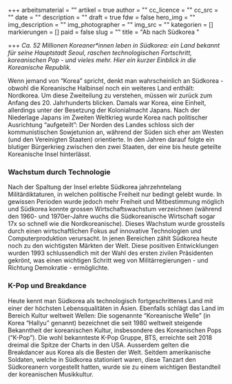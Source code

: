 +++
arbeitsmaterial = ""
artikel = true
author = ""
cc_licence = ""
cc_src = ""
date = ""
description = ""
draft = true
fdw = false
hero_img = ""
img_description = ""
img_photographer = ""
img_src = ""
kategorien = []
markierungen = []
paid = false
slug = ""
title = "Ab nach Südkorea "

+++
_Ca. 52 Millionen Koreaner*innen leben in Südkorea: ein Land bekannt für seine Hauptstadt Seoul, raschen technologischen Fortschritt, koreanischen Pop - und vieles mehr. Hier ein kurzer Einblick in die Koreanische Republik._

Wenn jemand von “Korea” spricht, denkt man wahrscheinlich an Südkorea - obwohl die Koreanische Halbinsel noch ein weiteres Land enthält: Nordkorea. Um diese Zweiteilung zu verstehen, müssen wir zurück zum Anfang des 20. Jahrhunderts blicken. Damals war Korea, eine Einheit, allerdings unter der Besetzung der Kolonialmacht Japans. Nach der Niederlage Japans im Zweiten Weltkrieg wurde Korea nach politischer Ausrichtung “aufgeteilt”: Der Norden des Landes schloss sich der kommunistischen Sowjetunion an, während der Süden sich eher am Westen (und den Vereinigten Staaten) orientierte. In den Jahren darauf folgte ein blutiger Bürgerkrieg zwischen den zwei Staaten, der eine bis heute geteilte Koreanische Insel hinterlässt.

### Wachstum durch Technologie

Nach der Spaltung der Insel erlebte Südkorea jahrzehntelang Militärdiktaturen, in welchen politische Freiheit nur bedingt gelebt wurde. In gewissen Perioden wurde jedoch mehr Freiheit und Mitbestimmung möglich und Südkorea konnte grossen Wirtschaftswachstum verzeichnen (während den 1960- und 1970er-Jahre wuchs die Südkoreanische Wirtschaft sogar 17x so schnell wie die Nordkoreanische). Dieses Wachstum wurde grossteils durch einen wirtschaftlichen Fokus auf innovative Technologien und Computerproduktion verursacht. In jenen Bereichen zählt Südkorea heute noch zu den wichtigsten Märkten der Welt. Diese positiven Entwicklungen wurden 1993 schlussendlich mit der Wahl des ersten zivilen Präsidenten gekrönt, was einen wichtigen Schritt weg von Militärregierungen - und Richtung Demokratie - ermöglichte.

### K-Pop und Breakdance

Heute kennt man Südkorea als technologisch fortgeschrittenes Land mit einer der höchsten Lebensqualitäten in Asien. Ebenfalls schlägt das Land im Bereich Kultur weltweit Wellen: Die sogenannte “Koreanische Welle” (in Korea “Hallyu” genannt) bezeichnet die seit 1980 weltweit steigende Bekanntheit der koreanischen Kultur, insbesondere des Koreanischen Pops (“K-Pop”). Die wohl bekannteste K-Pop Gruppe, BTS, erreichte seit 2018 dreimal die Spitze der Charts in den USA. Ausserdem gelten die Breakdancer aus Korea als die Besten der Welt. Seitdem amerikanische Soldaten, welche in Südkorea stationiert waren, diese Tanzart den Südkoreanern vorgestellt hatten, wurde sie zu einem wichtigen Bestandteil der koreanischen Musikkultur.